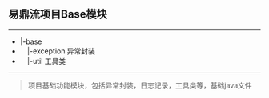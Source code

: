 ## 易鼎流项目Base模块
---
- |-base
- &emsp;|-exception 异常封装
- &emsp;|-util 工具类

---

>项目基础功能模块，包括异常封装，日志记录，工具类等，基础java文件